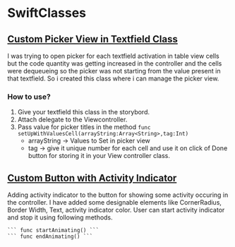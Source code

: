 # SwiftClasses

## [Custom Picker View in Textfield Class](https://github.com/varen1994/SwiftClasses/blob/master/Picker_Classes/CustomPickerTextField.swift)
I was trying to open picker for each textfield activation in table view cells but the code quantity was getting increased in the controller
 and the cells were dequeueing so the picker was not starting from the value present in that textfield.
So i created this class where i can manage the picker view.

### How to use?
1. Give your textfield this class in the storybord.
2. Attach delegate to the Viewcontroller.
3. Pass value for picker titles in the method 
  ```func setUpWithValuesCell(arrayString:Array<String>,tag:Int)```
   *  arrayString -> Values to Set in picker view
   *  tag -> give it unique number for each cell and use it on click of Done button for storing it in your View controller class.
   
## [Custom Button with Activity Indicator](https://github.com/varen1994/SwiftClasses/blob/master/Button_Classes/CustomActivityIndicatorButton.swift)   
Adding activity indicator to the button for showing some activity occuring in the controller.
I have added some designable elements like CornerRadius, Border Width, Text, activity indicator color.
User can start activity indicator and stop it using following methods.
    
    
    ``` func startAnimating() ```
    ``` func endAnimating() ```
   
   
